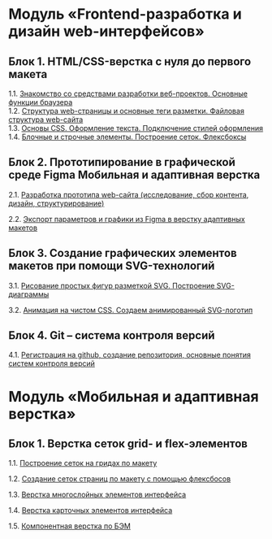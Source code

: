 # Модуль «Frontend-разработка и дизайн web-интерфейсов»

## Блок 1. HTML/CSS-верстка с нуля до первого макета
1.1. [Знакомство со средствами разработки веб-проектов. Основные функции браузера](editors/)  
1.2. [Структура web-страницы и основные теги разметки. Файловая структура web-сайта](tags/)  
1.3. [Основы CSS. Оформление текста. Подключение стилей оформления](selectors/)  
1.4. [Блочные и строчные элементы. Построение сеток. Флексбоксы](flexbox/)  

## Блок 2. Прототипирование в графической среде Figma Мобильная и адаптивная верстка
2.1. [Разработка прототипа web-сайта (исследование, сбор контента, дизайн, структурирование)](mudboardfigma/)

2.2. [Экспорт параметров и графики из Figma в верстку адаптивных макетов](project/)

## Блок 3. Создание графических элементов макетов при помощи SVG-технологий

3.1. [Рисование простых фигур разметкой SVG. Построение SVG-диаграммы](svg/)

3.2. [Анимация на чистом CSS. Создаем анимированный SVG-логотип](animation/)

## Блок 4. Git – система контроля версий
4.1. [Регистрация на github, создание репозитория, основные понятия систем контроля версий](https://htmlacademy.ru/blog/git)

# Модуль «Мобильная и адаптивная верстка»

## Блок 1. Верстка сеток grid- и flex-элементов
1.1. [Построение сеток на гридах по макету](gridLayout/)

1.2. [Создание сеток страниц по макету с помощью флексбосов](flexboxLayout/)

1.3. [Верстка многослойных элементов интерфейса](navigation/) 

1.4. [Верстка карточных элементов интерфейса ](cardsItems/)

1.5. [Компонентная верстка по БЭМ](bam/)
